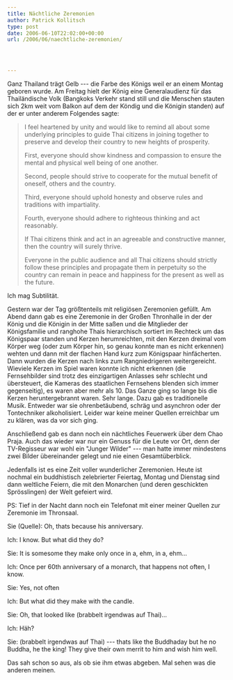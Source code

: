 ```yaml
---
title: Nächtliche Zeremonien
author: Patrick Kollitsch
type: post
date: 2006-06-10T22:02:00+00:00
url: /2006/06/naechtliche-zeremonien/




---
```

Ganz Thailand trägt Gelb --- die Farbe des Königs weil er an einem Montag geboren wurde. Am Freitag hielt der König eine Generalaudienz für das Thailändische Volk (Bangkoks Verkehr stand still und die Menschen stauten sich 2km weit vom Balkon auf dem der Köndig und die Königin standen) auf der er unter anderem Folgendes sagte:

> I feel heartened by unity and would like to remind all about some underlying principles to guide Thai citizens in joining together to preserve and develop their country to new heights of prosperity.
> 
> First, everyone should show kindness and compassion to ensure the mental and physical well being of one another.
> 
> Second, people should strive to cooperate for the mutual benefit of oneself, others and the country.
> 
> Third, everyone should uphold honesty and observe rules and traditions with impartiality.
> 
> Fourth, everyone should adhere to righteous thinking and act reasonably.
> 
> If Thai citizens think and act in an agreeable and constructive manner, then the country will surely thrive.
> 
> Everyone in the public audience and all Thai citizens should strictly follow these principles and propagate them in perpetuity so the country can remain in peace and happiness for the present as well as the future.

Ich mag Subtilität.

Gestern war der Tag größtenteils mit religiösen Zeremonien gefüllt. Am Abend dann gab es eine Zeremonie in der Großen Thronhalle in der der König und die Königin in der Mitte saßen und die Mitglieder der Königsfamilie und ranghohe Thais hierarchisch sortiert im Rechteck um das Königspaar standen und Kerzen herumreichten, mit den Kerzen dreimal vom Körper weg (oder zum Körper hin, so genau konnte man es nicht erkennen) wehten und dann mit der flachen Hand kurz zum Königspaar hinfächerten. Dann wurden die Kerzen nach links zum Rangniedrigeren weitergereicht. Wieviele Kerzen im Spiel waren konnte ich nicht erkennen (die Fernsehbilder sind trotz des einzigartigen Anlasses sehr schlecht und übersteuert, die Kameras des staatlichen Fernsehens blenden sich immer gegenseitig), es waren aber mehr als 10. Das Ganze ging so lange bis die Kerzen heruntergebrannt waren. Sehr lange. Dazu gab es traditionelle Musik. Entweder war sie ohrenbetäubend, schräg und asynchron oder der Tontechniker alkoholisiert. Leider war keine meiner Quellen erreichbar um zu klären, was da vor sich ging. 

Anschließend gab es dann noch ein nächtliches Feuerwerk über dem Chao Praja. Auch das wieder war nur ein Genuss für die Leute vor Ort, denn der TV-Regisseur war wohl ein "Junger Wilder" --- man hatte immer mindestens zwei Bilder übereinander gelegt und nie einen Gesamtüberblick.

Jedenfalls ist es eine Zeit voller wunderlicher Zeremonien. Heute ist nochmal ein buddhistisch zelebrierter Feiertag, Montag und Dienstag sind dann weltliche Feiern, die mit den Monarchen (und deren geschickten Sprösslingen) der Welt gefeiert wird.

PS: Tief in der Nacht dann noch ein Telefonat mit einer meiner Quellen zur Zeremonie im Thronsaal.

Sie (Quelle): Oh, thats because his anniversary.
  
Ich: I know. But what did they do?
  
Sie: It is somesome they make only once in a, ehm, in a, ehm...
  
Ich: Once per 60th anniversary of a monarch, that happens not often, I know. 
  
Sie: Yes, not often
  
Ich: But what did they make with the candle.
  
Sie: Oh, that looked like (brabbelt irgendwas auf Thai)...
  
Ich: Häh?
  
Sie: (brabbelt irgendwas auf Thai) --- thats like the Buddhaday but he no Buddha, he the king! They give their own merrit to him and wish him well.

Das sah schon so aus, als ob sie ihm etwas abgeben. Mal sehen was die anderen meinen.
